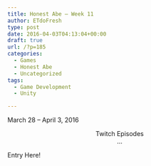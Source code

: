 ```yaml
---
title: Honest Abe – Week 11
author: ETdoFresh
type: post
date: 2016-04-03T04:13:04+00:00
draft: true
url: /?p=185
categories:
  - Games
  - Honest Abe
  - Uncategorized
tags:
  - Game Development
  - Unity

---
```

March 28 &#8211; April 3, 2016

<p style="text-align: center;">
  Twitch Episodes<br /> ...
</p>

Entry Here!